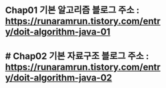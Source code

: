 # Chap01 기본 알고리즘 블로그 주소 : https://runaramrun.tistory.com/entry/doit-algorithm-java-01

# # Chap02 기본 자료구조 블로그 주소 : https://runaramrun.tistory.com/entry/doit-algorithm-java-02
